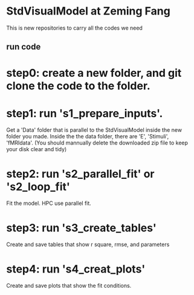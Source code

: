 # StdVisualModel at Zeming Fang
This is new repositories to carry all the codes we need

## run code

# step0: create a new folder, and git clone the code to the folder. 

# step1: run 's1_prepare_inputs'.
Get a 'Data' folder that is parallel to the StdVisualModel inside the new folder you made. Inside the the data folder, there are 'E', 'Stimuli', 'fMRIdata'. (You should mannually delete the downloaded zip file to keep your disk clear and tidy)

# step2: run 's2_parallel_fit' or 's2_loop_fit'
Fit the model. HPC use parallel fit. 

# step3: run 's3_create_tables' 
Create and save tables that show r square, rmse, and parameters

# step4: run 's4_creat_plots'
Create and save plots that show the fit conditions. 


